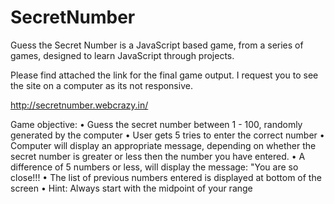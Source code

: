 # SecretNumber

Guess the Secret Number is a JavaScript based game, from a series of games, designed to learn JavaScript through projects.

Please find attached the link for the final game output. I request you to see the site on a computer as its not responsive. 

http://secretnumber.webcrazy.in/

Game objective:
•	Guess the secret number between 1 - 100, randomly generated by the computer
•	User gets 5 tries to enter the correct number
•	Computer will display an appropriate message, depending on whether the secret number is greater or less then the number you have entered.
•	A difference of 5 numbers or less, will display the message: "You are so close!!!
•	The list of previous numbers entered is displayed at bottom of the screen
•	Hint: Always start with the midpoint of your range
